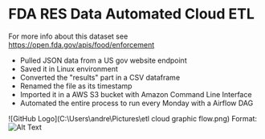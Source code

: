 # FDA RES Data Automated Cloud ETL 

For more info about this dataset see https://open.fda.gov/apis/food/enforcement  

- Pulled JSON data from a US gov website endpoint
- Saved it in Linux environment
- Converted the "results" part in a CSV dataframe
- Renamed the file as its timestamp
- Imported it in a AWS S3 bucket with Amazon Command Line Interface
- Automated the entire process to run every Monday with a Airflow DAG   


![GitHub Logo](C:\Users\andre\Pictures\etl cloud graphic flow.png)
Format: ![Alt Text](url)

